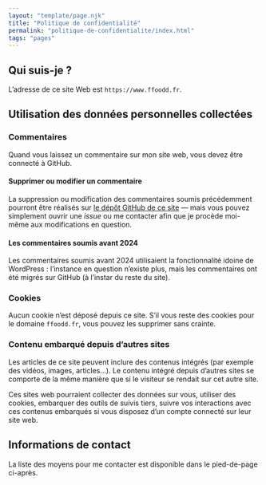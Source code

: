 ```yaml
---
layout: "template/page.njk"
title: "Politique de confidentialité"
permalink: "politique-de-confidentialite/index.html"
tags: "pages"
---
```

## Qui suis-je&nbsp;?

L’adresse de ce site Web est `https://www.ffoodd.fr`.

## Utilisation des données personnelles collectées

### Commentaires

Quand vous laissez un commentaire sur mon site web, vous devez être connecté à GitHub.

#### Supprimer ou modifier un commentaire

La suppression ou modification des commentaires soumis précédemment pourront être réalisés sur [le dépôt GitHub de ce site](https://github.com/ffoodd/ffoodd.fr) —&nbsp;mais vous pouvez simplement ouvrir une <i lang="en">issue</i> ou me contacter afin que je procède moi-même aux modifications en question.

#### Les commentaires soumis avant 2024

Les commentaires soumis avant 2024 utilisaient la fonctionnalité idoine de WordPress&nbsp;: l’instance en question n’existe plus, mais les commentaires ont été migrés sur GitHub (à l’instar du reste du site).

### Cookies

Aucun cookie n’est déposé depuis ce site. S’il vous reste des cookies pour le domaine `ffoodd.fr`, vous pouvez les supprimer sans crainte.

### Contenu embarqué depuis d’autres sites

Les articles de ce site peuvent inclure des contenus intégrés (par exemple des vidéos, images, articles…). Le contenu intégré depuis d’autres sites se comporte de la même manière que si le visiteur se rendait sur cet autre site.

Ces sites web pourraient collecter des données sur vous, utiliser des cookies, embarquer des outils de suivis tiers, suivre vos interactions avec ces contenus embarqués si vous disposez d’un compte connecté sur leur site web.

## Informations de contact

La liste des moyens pour me contacter est disponible dans le pied-de-page ci-après.
